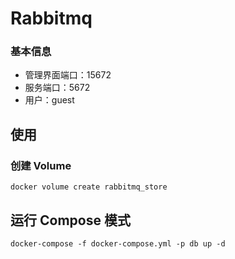 # Rabbitmq

### 基本信息

* 管理界面端口：15672
* 服务端口：5672
* 用户：guest

## 使用

### 创建 Volume

```
docker volume create rabbitmq_store
```

## 运行 Compose 模式

```
docker-compose -f docker-compose.yml -p db up -d
```
